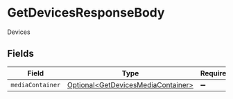 # GetDevicesResponseBody

Devices


## Fields

| Field                                                                                      | Type                                                                                       | Required                                                                                   | Description                                                                                |
| ------------------------------------------------------------------------------------------ | ------------------------------------------------------------------------------------------ | ------------------------------------------------------------------------------------------ | ------------------------------------------------------------------------------------------ |
| `mediaContainer`                                                                           | [Optional\<GetDevicesMediaContainer>](../../models/operations/GetDevicesMediaContainer.md) | :heavy_minus_sign:                                                                         | N/A                                                                                        |